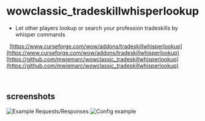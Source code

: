# wowclassic_tradeskillwhisperlookup

* Let other players lookup or search your profession tradeskills by whisper commands

&nbsp;
[https://www.curseforge.com/wow/addons/tradeskillwhisperlookup](https://www.curseforge.com/wow/addons/tradeskillwhisperlookup)
[https://github.com/mwiemarc/wowclassic_tradeskillwhisperlookup](https://github.com/mwiemarc/wowclassic_tradeskillwhisperlookup)

&nbsp;
&nbsp;

## screenshots

![Example Requests/Responses](https://i.imgur.com/clyrzmQ.jpg "Request/Response examples")
![Config example](https://i.imgur.com/ENTlPoT.jpg "Config example")